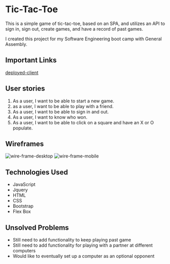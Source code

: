 # Tic-Tac-Toe

This is a simple game of tic-tac-toe, based on an SPA, and utilizes an API to sign in, sign out, create games, and have a record of past games. 

I created this project for my Software Engineering boot camp with General Assembly.

## Important Links
[deployed-client](https://cdgrgis.github.io/tic-tac-toe-client)

## User stories

  1. As a user, I want to be able to start a new game.
  2. as a user, I want to be able to play with a friend.
  3. As a user, I want to be able to sign in and out.
  4. As a user, I want to know who won.
  5. As a user, I want to be able to click on a square and have an X or O populate.

## Wireframes

![wire-frame-desktop](https://media.git.generalassemb.ly/user/37795/files/9d06ff80-26f4-11ec-8dae-cef39932f7f6)
![wire-frame-mobile](https://media.git.generalassemb.ly/user/37795/files/a98b5800-26f4-11ec-84a9-8d0cc6d62bb8)


## Technologies Used
  - JavaScript
  - Jquery
  - HTML
  - CSS
  - Bootstrap
  - Flex Box

## Unsolved Problems
  - Still need to add functionality to keep playing past game
  - Still need to add functionality for playing with a partner at different computers
  - Would like to eventually set up a computer as an optional opponent
